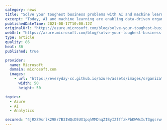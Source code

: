 ```yaml
---
category: news
title: "Solve your toughest business problems with AI and machine learning "
excerpt: "Today, AI and machine learning are enabling data-driven organizations to accelerate their journey to insights and decisions. With all the latest advancements, AI is no longer limited to only those with deep expertise or a cache of data scientists, and many organizations can now adopt AI and machine learning"
publishedDateTime: 2021-08-17T10:00:12Z
originalUrl: "https://azure.microsoft.com/blog/solve-your-toughest-business-problems-with-ai-and-machine-learning/"
webUrl: "https://azure.microsoft.com/blog/solve-your-toughest-business-problems-with-ai-and-machine-learning/"
type: article
quality: 86
heat: 86
published: true

provider:
  name: Microsoft
  domain: microsoft.com
  images:
    - url: "https://everyday-cc.github.io/azure/assets/images/organizations/microsoft.com-50x50.jpg"
      width: 50
      height: 50

topics:
  - Azure
  - AI
  - Analytics

secured: "4jRXZ9srlk29Br7B3IWQsD5UX1pqhMMDnqZIByIZfffzkPbKWWsIuT3gqsrwvgCWvo+q+EQR0oZ/LStLDm0Z+chyWK+6Fw2az9nEMixytSnqS+pB3nfWzXVQcn03er2sJDEME6PIaY6IkvU2U5cHK6bEqG9yUpWoLNcEiKHhcQrIex++RVpG8FY5I7H1nv7cIxTKwyuRrOghX6YfCWnA2fs6cgswkhFaNsWTR8AvnbIisVeuvNZugF+oZ8AHYGQl34VfBGpQ9rEnSulMnPLjNd2mrXvEHbPyqXWs02ZANI1Y9EYJSErZIiXB+aiggWJvcX4+Dh9oDa0ubIFVhtppE0zGwzIW164/BYNfFvKKz7k=;TD93EJf4LeYLC+1buvC9WA=="
---
```


